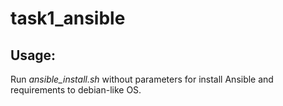 # task1_ansible


## Usage:

Run _ansible_install.sh_ without parameters for install Ansible and requirements to debian-like OS.
